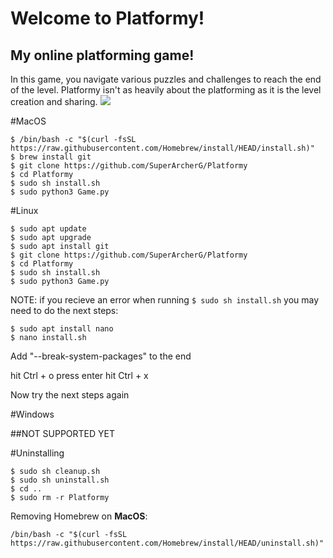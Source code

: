 <b><h1>Welcome to Platformy!</h1></b>
<h2>My online platforming game!</h2>
  In this game, you navigate various puzzles and challenges to reach the end of the level. Platformy isn't as heavily about the platforming as it is the level creation and sharing.
<img src="https://superarcherg.com/images/PlatformyPromo.png">

#MacOS
```shell
$ /bin/bash -c "$(curl -fsSL https://raw.githubusercontent.com/Homebrew/install/HEAD/install.sh)"
$ brew install git
$ git clone https://github.com/SuperArcherG/Platformy
$ cd Platformy
$ sudo sh install.sh
$ sudo python3 Game.py
```

#Linux

```shell
$ sudo apt update
$ sudo apt upgrade
$ sudo apt install git
$ git clone https://github.com/SuperArcherG/Platformy
$ cd Platformy
$ sudo sh install.sh
$ sudo python3 Game.py
```

NOTE: if you recieve an error when running `$ sudo sh install.sh` you may need to do the next steps:
```
$ sudo apt install nano
$ nano install.sh
```
Add "--break-system-packages" to the end

hit Ctrl + o
press enter
hit Ctrl + x

Now try the next steps again

#Windows

##NOT SUPPORTED YET


#Uninstalling

```shell
$ sudo sh cleanup.sh
$ sudo sh uninstall.sh
$ cd ..
$ sudo rm -r Platformy
```

Removing Homebrew on <b>MacOS</b>:

`/bin/bash -c "$(curl -fsSL https://raw.githubusercontent.com/Homebrew/install/HEAD/uninstall.sh)"`
